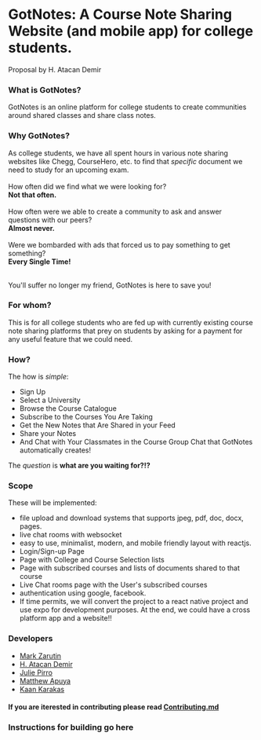 # GotNotes: A Course Note Sharing Website (and mobile app) for college students.
Proposal by H. Atacan Demir

### What is GotNotes?

GotNotes is an online platform for college students to create communities around shared classes and share class notes.

### Why GotNotes?

As college students, we have all spent hours in various note sharing websites like Chegg, CourseHero, etc. to find that *specific* document we need to study for an upcoming exam. <br /><br />
How often did we find what we were looking for? <br />
**Not that often.** <br /><br />
How often were we able to create a community to ask and answer questions with our peers? <br />
**Almost never.**<br /><br />
Were we bombarded with ads that forced us to pay something to get something? <br />
**Every Single Time!** <br /><br />

You'll suffer no longer my friend, GotNotes is here to save you!

### For whom?

This is for all college students who are fed up with currently existing course note sharing platforms that prey on students by asking for a payment for any useful feature that we could need.

### How?

The how is *simple*:
* Sign Up
* Select a University
* Browse the Course Catalogue
* Subscribe to the Courses You Are Taking
* Get the New Notes that Are Shared in your Feed
* Share your Notes
* And Chat with Your Classmates in the Course Group Chat that GotNotes automatically creates!

The *question* is **what are you waiting for?!?**

### Scope

These will be implemented:
* file upload and download systems that supports jpeg, pdf, doc, docx, pages.
* live chat rooms with websocket
* easy to use, minimalist, modern, and mobile friendly layout with reactjs.
* Login/Sign-up Page
* Page with College and Course Selection lists
* Page with subscribed courses and lists of documents shared to that course
* Live Chat rooms page with the User's subscribed courses
* authentication using google, facebook.
* If time permits, we will convert the project to a react native project and use expo for development purposes. At the end, we could have a cross platform app and a website!!

### Developers
* [Mark Zarutin](https://github.com/m4rker11)
* [H. Atacan Demir](https://github.com/HuseyinAtacanDemir)
* [Julie Pirro](https://github.com/jap871)
* [Matthew Apuya](https://github.com/mapuya19)
* [Kaan Karakas](https://github.com/KocKaan)

#### If you are iterested in contributing please read [Contributing.md](https://github.com/software-students-fall2021/project-setup-gotnotes/blob/master/CONTRIBUTING.md)

### Instructions for building go here

